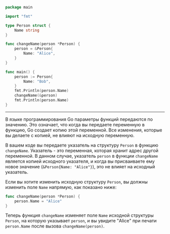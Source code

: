 ```go
package main

import "fmt"

type Person struct {
	Name string
}

func changeName(person *Person) {
	person = &Person{
		Name: "Alice",
	}
}

func main() {
	person := Person{
		Name: "Bob",
	}
	fmt.Println(person.Name)
	changeName(&person)
	fmt.Println(person.Name)
}
```

***

В языке программирования Go параметры функций передаются по значению. Это означает, что когда вы передаете переменную в функцию, Go создает копию этой переменной. Все изменения, которые вы делаете с копией, не влияют на исходную переменную.

В вашем коде вы передаете указатель на структуру `Person` в функцию `changeName`. Указатель - это переменная, которая хранит адрес другой переменной. В данном случае, указатель `person` в функции `changeName` является копией исходного указателя, и когда вы присваиваете ему новое значение (`&Person{Name: "Alice"}`), это не влияет на исходный указатель.

Если вы хотите изменить исходную структуру `Person`, вы должны изменить поле `Name` напрямую, как показано ниже:

```go
func changeName(person *Person) {
	person.Name = "Alice"
}
```

Теперь функция `changeName` изменяет поле `Name` исходной структуры `Person`, на которую указывает `person`, и вы увидите "Alice" при печати `person.Name` после вызова `changeName(person)`. 

